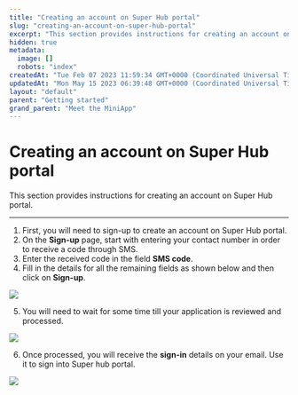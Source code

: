 ```yaml
---
title: "Creating an account on Super Hub portal"
slug: "creating-an-account-on-super-hub-portal"
excerpt: "This section provides instructions for creating an account on Super Hub portal."
hidden: true
metadata: 
  image: []
  robots: "index"
createdAt: "Tue Feb 07 2023 11:59:34 GMT+0000 (Coordinated Universal Time)"
updatedAt: "Mon May 15 2023 06:39:48 GMT+0000 (Coordinated Universal Time)"
layout: "default"
parent: "Getting started"
grand_parent: "Meet the MiniApp"
---
```

# Creating an account on Super Hub portal 
This section provides instructions for creating an account on Super Hub portal.

***

1. First, you will need to sign-up to create an account on Super Hub portal. 
2. On the **Sign-up** page, start with entering your contact number in order to receive a code through SMS. 
3. Enter the received code in the field **SMS code**.
4. Fill in the details for all the remaining fields as shown below and then click on **Sign-up**.

![](https://files.readme.io/37ebd3f-image.png)

5. You will need to wait for some time till your application is reviewed and processed.

![](https://files.readme.io/5011dd9-image_1.png)

6. Once processed, you will receive the **sign-in** details on your email. Use it to sign into Super hub portal.

![](https://files.readme.io/7768518-image_2.png)

